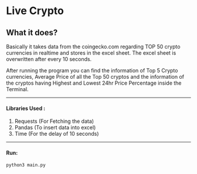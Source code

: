 # Live Crypto

## What it does?
 Basically it takes data from the coingecko.com regarding TOP 50 crypto currencies in realtime and stores in the excel sheet. The excel sheet is overwritten after every 10 seconds.

 After running the program you can find the information of Top 5 Crypto currencies, Average Price of all the Top 50 cryptos and the information of the cryptos having Highest and Lowest 24hr Price Percentage inside the Terminal.

---
#### Libraries Used :
1. Requests (For Fetching the data)
2. Pandas (To insert data into excel)
3. Time (For the delay of 10 seconds)

---
#### Run:
    python3 main.py